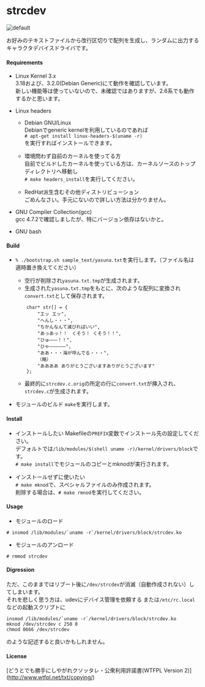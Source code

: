 strcdev
=======
![default](http://41.media.tumblr.com/5e4ee6e035e90d81f798d57a848f0b7d/tumblr_ngwvpbQcPA1u2jamko1_1280.png)   

お好みのテキストファイルから改行区切りで配列を生成し、ランダムに出力するキャラクタデバイスドライバです。	

#### Requirements
* Linux Kernel 3.x  
3.18および、3.2.0(Debian Generic)にて動作を確認しています。		
新しい機能等は使っていないので、未確認ではありますが、2.6系でも動作するかと思います。

* Linux headers   
	* Debian GNU/Linux	
	  Debianでgeneric kernelを利用しているのであれば	  
	  `# apt-get install linux-headers-$(uname -r)`  
	  を実行すればインストールできます。
		
	* 環境問わず自前のカーネルを使ってる方	
		自前でビルドしたカーネルを使っている方は、カーネルソースのトップディレクトリへ移動し	
		`# make headers_install`を実行してください。

	* RedHat派生含むその他ディストリビューション	
		ごめんなさい。手元にないので詳しい方法は分かりません。	
		

* GNU Compiler Collection(gcc)	
	gcc 4.7.2で確認しましたが、特にバージョン依存はないかと。

* GNU bash	

#### Build
* `% ./bootstrap.sh sample_text/yasuna.txt`を実行します。（ファイル名は適時置き換えてください） 
	* 空行が削除され`yasuna.txt.tmp`が生成されます。  
	* 生成された`yasuna.txt.tmp`をもとに、次のような配列に変換され	
		`convert.txt`として保存されます。
	```
		char* str[] = {
			"エッ エッ",
			"へんし・・・",
			"ちかんなんて滅びればいい",
			"あっあっ！！　くそう！ くそう！！",
			"ひゅ―――！！",
			"ひゃ――――――",
			"ああ・・・海が呼んでる・・・",
			（略）
			"ああああ ありがとうございますありがとうございます"
		};
	```
	* 最終的に`strcdev.c.orig`の所定の行に`convert.txt`が挿入され、`strcdev.c`が生成されます。

* モジュールのビルド	
`make`を実行します。

#### Install	
* インストールしたい	
	Makefileの`PREFIX`変数でインストール先の設定してください。  
	デフォルトでは`/lib/modules/$(shell uname -r)/kernel/drivers/block`です。   
	`# make install`でモジュールのコピーとmknodが実行されます。

* インストールせずに使いたい  
	`# make mknod`で、スペシャルファイルのみ作成されます。	
	削除する場合は、`# make rmnod`を実行してください。

#### Usage
* モジュールのロード  
```
# insmod /lib/modules/`uname -r`/kernel/drivers/block/strcdev.ko
```
* モジュールのアンロード  
```
# rmmod strcdev
```

#### Digression
ただ、このままではリブート後に`/dev/strcdev`が消滅（自動作成されない）してしまいます。     
それを悲しく思う方は、udevにデバイス管理を依頼する	
または`/etc/rc.local`などの起動スクリプトに    

```
insmod /lib/modules/`uname -r`/kernel/drivers/block/strcdev.ko
mknod /dev/strcdev c 250 0
chmod 0666 /dev/strcdev
```
のような記述すると良いかもしれません。   

#### License  
[どうとでも勝手にしやがれクソッタレ・公衆利用許諾書(WTFPL Version 2)] (http://www.wtfpl.net/txt/copying/)
